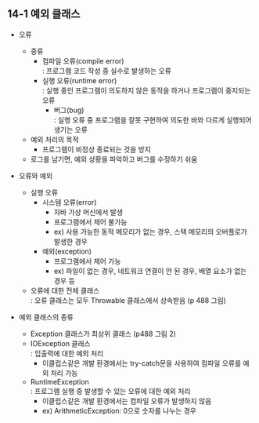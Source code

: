 ## 14-1 예외 클래스
* 오류
  - 종류
    + 컴파일 오류(compile error)  
      : 프로그램 코드 작성 중 실수로 발생하는 오류
    + 실행 오류(runtime error)  
      : 실행 중인 프로그램이 의도하지 않은 동작을 하거나 프로그램이 중지되는 오류
      + 버그(bug)  
        : 실행 오류 중 프로그램을 잘못 구현하여 의도한 바와 다르게 실행되어 생기는 오류
  - 예외 처리의 목적
    + 프로그램이 비정상 종료되는 것을 방지
  - 로그를 남기면, 예외 상황을 파악하고 버그를 수정하기 쉬움

* 오류와 예외
  - 실행 오류
    + 시스템 오류(error)  
      - 자바 가상 머신에서 발생
      - 프로그램에서 제어 불가능
      - ex) 사용 가능한 동적 메모리가 없는 경우, 스택 메모리의 오버플로가 발생한 경우
    + 예외(exception)  
      - 프로그램에서 제어 가능
      - ex) 파일이 없는 경우, 네트워크 연결이 안 된 경우, 배열 요소가 없는 경우 등
  - 오류에 대한 전체 클래스  
    : 오류 클래스는 모두 Throwable 클래스에서 상속받음
    (p 488 그림)
    
* 예외 클래스의 종류
  - Exception 클래스가 최상위 클래스
    (p488 그림 2)
  - IOException 클래스  
    : 입출력에 대한 예외 처리
    + 이클립스같은 개발 환경에서는 try-catch문을 사용하여 컴파일 오류를 예외 처리 가능
  - RuntimeException  
    : 프로그램 실행 중 발생할 수 있는 오류에 대한 예외 처리
    + 이클립스같은 개발 환경에서는 컴파일 오류가 발생하지 않음
    + ex) ArithmeticException: 0으로 숫자를 나누는 경우
    






































